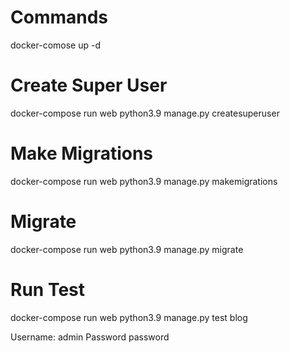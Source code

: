 # Commands
docker-comose up -d


# Create Super User
docker-compose run web python3.9 manage.py createsuperuser

# Make Migrations
docker-compose run web python3.9 manage.py makemigrations

# Migrate
docker-compose run web python3.9 manage.py migrate


# Run Test
docker-compose run web python3.9 manage.py test blog

Username: admin
Password password